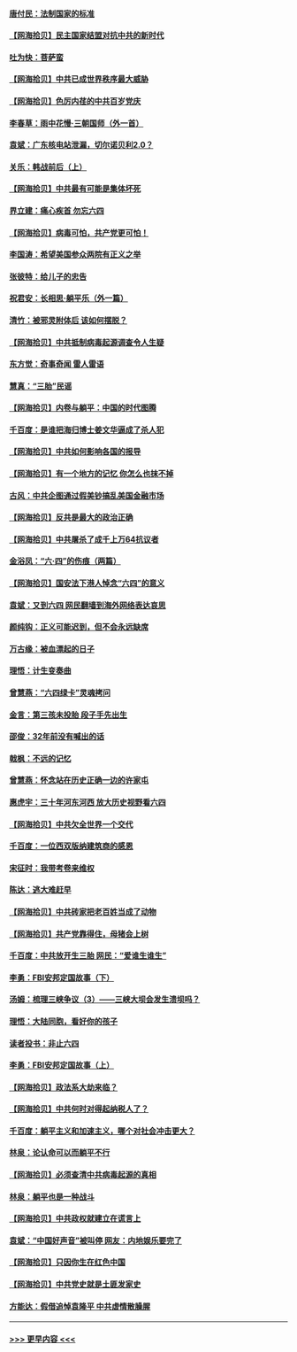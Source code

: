 #### [唐付民：法制国家的标准](../pages/nsc993/n13032944.md?t=06200202) 
#### [【网海拾贝】民主国家结盟对抗中共的新时代](../pages/nsc993/n13031717.md?t=06200202) 
#### [吐为快：菩萨蛮](../pages/nsc993/n13030033.md?t=06200202) 
#### [【网海拾贝】中共已成世界秩序最大威胁](../pages/nsc993/n13028138.md?t=06200202) 
#### [【网海拾贝】色厉内荏的中共百岁党庆](../pages/nsc993/n13025582.md?t=06200202) 
#### [李春草：雨中花慢‧三朝国师（外一首）](../pages/nsc993/n13025567.md?t=06200202) 
#### [袁斌：广东核电站泄漏，切尔诺贝利2.0？](../pages/nsc993/n13025475.md?t=06200202) 
#### [关乐：韩战前后（上）](../pages/nsc993/n13025387.md?t=06200202) 
#### [【网海拾贝】中共最有可能是集体坏死](../pages/nsc993/n13023101.md?t=06200202) 
#### [界立建：痛心疾首 勿忘六四](../pages/nsc993/n13022339.md?t=06200202) 
#### [【网海拾贝】病毒可怕，共产党更可怕！](../pages/nsc993/n13020728.md?t=06200202) 
#### [李国涛：希望美国参众两院有正义之举](../pages/nsc993/n13020674.md?t=06200202) 
#### [张彼特：给儿子的忠告](../pages/nsc993/n13018934.md?t=06200202) 
#### [祝君安：长相思‧躺平乐（外一篇）](../pages/nsc993/n13018923.md?t=06200202) 
#### [清竹：被邪灵附体后 该如何摆脱？](../pages/nsc993/n13018877.md?t=06200202) 
#### [【网海拾贝】中共抵制病毒起源调查令人生疑](../pages/nsc993/n13017785.md?t=06200202) 
#### [东方觉：奇事奇闻 雷人雷语](../pages/nsc993/n13017577.md?t=06200202) 
#### [慧真：“三胎”民谣](../pages/nsc993/n13017394.md?t=06200202) 
#### [【网海拾贝】内卷与躺平：中国的时代图腾](../pages/nsc993/n13016128.md?t=06200202) 
#### [千百度：是谁把海归博士姜文华逼成了杀人犯](../pages/nsc993/n13015218.md?t=06200202) 
#### [【网海拾贝】中共如何影响各国的报导](../pages/nsc993/n13012599.md?t=06200202) 
#### [【网海拾贝】有一个地方的记忆 你怎么也抹不掉](../pages/nsc993/n13009802.md?t=06200202) 
#### [古风：中共企图通过假美钞搞乱美国金融市场](../pages/nsc993/n13009626.md?t=06200202) 
#### [【网海拾贝】反共是最大的政治正确](../pages/nsc993/n13007051.md?t=06200202) 
#### [【网海拾贝】中共屠杀了成千上万64抗议者](../pages/nsc993/n13002713.md?t=06200202) 
#### [金浴凤：“六·四”的伤痕（两篇）](../pages/nsc993/n13001719.md?t=06200202) 
#### [【网海拾贝】国安法下港人悼念“六四”的意义](../pages/nsc993/n13001039.md?t=06200202) 
#### [袁斌：又到六四 网民翻墙到海外网络表达哀思](../pages/nsc993/n13000995.md?t=06200202) 
#### [颜纯钩：正义可能迟到，但不会永远缺席](../pages/nsc993/n13000920.md?t=06200202) 
#### [万古缘：被血漂起的日子](../pages/nsc993/n13000914.md?t=06200202) 
#### [理悟：计生变奏曲](../pages/nsc993/n13000414.md?t=06200202) 
#### [曾慧燕：“六四绿卡”灵魂拷问](../pages/nsc993/n13000277.md?t=06200202) 
#### [金言：第三孩未投胎 段子手先出生](../pages/nsc993/n13000215.md?t=06200202) 
#### [邵俊：32年前没有喊出的话](../pages/nsc993/n13000181.md?t=06200202) 
#### [戟枫：不远的记忆](../pages/nsc993/n13000121.md?t=06200202) 
#### [曾慧燕：怀念站在历史正确一边的许家屯](../pages/nsc993/n13000073.md?t=06200202) 
#### [惠虎宇：三十年河东河西 放大历史视野看六四](../pages/nsc993/n13000018.md?t=06200202) 
#### [【网海拾贝】中共欠全世界一个交代](../pages/nsc993/n12998706.md?t=06200202) 
#### [千百度：一位西双版纳建筑商的感恩](../pages/nsc993/n12998487.md?t=06200202) 
#### [宋征时：我带考卷来维权](../pages/nsc993/n12994088.md?t=06200202) 
#### [陈达：逃大难赶早](../pages/nsc993/n12993569.md?t=06200202) 
#### [【网海拾贝】中共砖家把老百姓当成了动物](../pages/nsc993/n12993483.md?t=06200202) 
#### [【网海拾贝】共产党靠得住，母猪会上树](../pages/nsc993/n12990730.md?t=06200202) 
#### [千百度：中共放开生三胎 网民：“爱谁生谁生”](../pages/nsc993/n12990644.md?t=06200202) 
#### [李勇：FBI安邦定国故事（下）](../pages/nsc993/n12987854.md?t=06200202) 
#### [汤姆：梳理三峡争议（3）——三峡大坝会发生溃坝吗？](../pages/nsc993/n12989806.md?t=06200202) 
#### [理悟：大陆同胞，看好你的孩子](../pages/nsc993/n12989778.md?t=06200202) 
#### [读者投书：非止六四](../pages/nsc993/n12989673.md?t=06200202) 
#### [李勇：FBI安邦定国故事（上）](../pages/nsc993/n12987749.md?t=06200202) 
#### [【网海拾贝】政法系大劫来临？](../pages/nsc993/n12987596.md?t=06200202) 
#### [【网海拾贝】中共何时对得起纳税人了？](../pages/nsc993/n12985578.md?t=06200202) 
#### [千百度：躺平主义和加速主义，哪个对社会冲击更大？](../pages/nsc993/n12985512.md?t=06200202) 
#### [林泉：论认命可以而躺平不行](../pages/nsc993/n12985505.md?t=06200202) 
#### [【网海拾贝】必须查清中共病毒起源的真相](../pages/nsc993/n12984276.md?t=06200202) 
#### [林泉：躺平也是一种战斗](../pages/nsc993/n12984194.md?t=06200202) 
#### [【网海拾贝】中共政权就建立在谎言上](../pages/nsc993/n12981880.md?t=06200202) 
#### [袁斌：“中国好声音”被叫停 网友：内地娱乐要完了](../pages/nsc993/n12981826.md?t=06200202) 
#### [【网海拾贝】只因你生在红色中国](../pages/nsc993/n12979096.md?t=06200202) 
#### [【网海拾贝】中共党史就是土匪发家史](../pages/nsc993/n12976478.md?t=06200202) 
#### [方能达：假借追悼袁隆平 中共虚情散臊腥](../pages/nsc993/n12976396.md?t=06200202) 

----
#### [ >>> 更早内容 <<< ](../indexes/nsc993-earlier.md)
